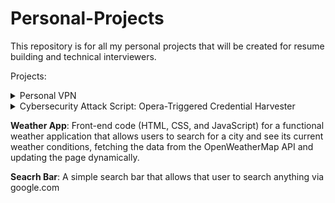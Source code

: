 # Personal-Projects
This repository is for all my personal projects that will be created for resume building and technical interviewers.

Projects:
<details> 
  <summary>Personal VPN</summary>
  
# OpenVPN Server & Client Setup Guide
This guide details the steps taken to set up a personal OpenVPN server on Debian 12 and configure a client on a Debian 12 KDE Plasma desktop. This setup allows for secure, encrypted internet traffic routing through your home network, effectively creating your own private VPN.
# 1. Introduction
   A Virtual Private Network (VPN) creates a secure tunnel over an insecure network (like the internet), allowing you to access resources as if you were directly connected to the private network. This guide focuses on OpenVPN, a robust and flexible open-source VPN solution, providing you with full control over your privacy and network access. Goal: To establish a working OpenVPN server on a dedicated Debian 12 machine (your_server_internal_ip - e.g., 186.65.2.788) and connect to it from another Debian 12 KDE Plasma client, routing all client internet traffic through the server.
# 2. Prerequisites
  Before you begin, ensure you have:
    Two Debian 12 Machines: 
      Server: A dedicated machine (e.g., a Raspberry Pi, old PC, or VM) with a static internal IP address (e.g., your_server_internal_ip). This machine should be connected to your home network.
      Client: Your Debian 12 KDE Plasma desktop.
      Root/Sudo Access: For both machines.
      Internet Access: For both machines during setup.
      Router Access: You will need access to your home router's administration interface to configure port forwarding.Basic Linux Command Line Knowledge.
# 3. OpenVPN Server Setup (Debian 12 - your_server_internal_ip)
This section covers setting up the OpenVPN server, including its Public Key Infrastructure (PKI), configuration, and firewall rules.

**3.1 Initial System SetupUpdate your system:**

        `sudo apt update
         sudo apt upgrade -y`

Install necessary packages:
`sudo apt install -y openvpn easy-rsa ufw net-tools`

**3.2 Public Key Infrastructure (PKI) with Easy-RSA**
OpenVPN uses certificates to authenticate the server and clients. Easy-RSA is a tool to manage this PKI.Copy Easy-RSA to a working directory:
      `make-cadir ~/easy-rsa`
      `cd ~/easy-rsa`

Initialize the PKI: `./easyrsa init-pki`

Build the Certificate Authority (CA): `./easyrsa build-ca nopass`

You'll be prompted for a Common Name (CN) for your CA. This can be anything (e.g., MyOpenVPN-CA).Generate the Server Certificate and Key: `./easyrsa gen-req server nopass`

You'll be prompted for a Common Name (CN) for the server. It's recommended to use server for clarity.Sign the Server Certificate Request: `./easyrsa sign-req server server`

Confirm the signing by typing yes.Generate Diffie-Hellman Parameters:
This generates strong cryptographic parameters for key exchange. This step can take a significant amount of time (10-20 minutes or more). `./easyrsa gen-dh`

Generate a TLS Authentication Key (HMAC signature):
This adds an extra layer of security against DoS attacks and UDP port flooding. `openvpn --genkey --secret pki/ta.key`

**3.3 Copy PKI Files to OpenVPN Directory**
Move the generated keys and certificates to the OpenVPN configuration directory.
    `sudo cp pki/ca.crt /etc/openvpn/server/
    sudo cp pki/issued/server.crt /etc/openvpn/server/
    sudo cp pki/private/server.key /etc/openvpn/server/
    sudo cp pki/dh.pem /etc/openvpn/server/
    sudo cp pki/ta.key /etc/openvpn/server/`

**3.4 OpenVPN Server Configuration (server.conf)**
Create the server configuration file.Create the configuration file:

`sudo nano /etc/openvpn/server/server.conf`

Paste the following content into the file:
    `#OpenVPN Server Configuration
     #Running on Debian 12
    
    #Protocol & Port: Using TCP on port 8443 for better firewall traversal.
    #This was changed from UDP 1194 due to Verizon Fios router issues.
    port 8443
    proto tcp
    dev tun
    
    #PKI Configuration
    #Certificate Authority (CA) certificate
    ca /etc/openvpn/server/ca.crt
    #Server certificate
    cert /etc/openvpn/server/server.crt
    #Server private key
    key /etc/openvpn/server/server.key
    #Diffie-Hellman parameters for key exchange
    dh /etc/openvpn/server/dh.pem
    #TLS-Auth key for HMAC signature (extra layer of security)
    tls-auth /etc/openvpn/server/ta.key 0
    
    #Tunnel Network Configuration
    #VPN tunnel IP address range
    server 10.8.0.0 255.255.255.0
    #Push DNS servers to clients (Google DNS in this case)
    push "dhcp-option DNS 8.8.8.8"
    push "dhcp-option DNS 8.8.4.4"
    #Redirect all client traffic through the VPN
    push "redirect-gateway def1 bypass-dhcp"
    
    #Client-related settings
    #Allow clients to talk to each other (optional)
    client-to-client
    #Persist tunnel device and key, avoid some reinstalls
    persist-tun
    persist-key
    
    #Security & User
    #Run as a non-privileged user after initialization
    user nobody
    group nogroup
    
    #Logging & Verbosity
    status /var/log/openvpn/openvpn-status.log
    log /var/log/openvpn/openvpn.log
    verb 3 # Verbosity level (3 is good for production, 4 for debug)
    #Silence repeated messages
    mute 20
    
    #Compression (older method, optional, modern OpenVPN often uses --compress)
    #comp-lzo
    
    #Keepalive ensures connection stays alive
    keepalive 10 120
    
    #Cipher Configuration: IMPORTANT for client compatibility.
    #This was a crucial fix for client connection issues.
    #Specifies data ciphers the server will use.
    #Client must also support these or auto-negotiate compatible.
    data-cciphers AES-256-GCM:AES-128-GCM:CHACHA20-POLY1305`

Create the log directory:
`sudo mkdir -p /var/log/openvpn/`

Save and exit (Ctrl+X, then Y, then Enter).

**3.5 Firewall Configuration (UFW) on ServerConfigure the server's firewall to allow OpenVPN traffic and forward client traffic.**
Allow SSH and OpenVPN incoming traffic:
  `sudo ufw allow 22/tcp comment 'Allow SSH traffic'
  sudo ufw allow 8443/tcp comment 'Allow OpenVPN traffic'`

Enable IP Forwarding in the kernel:
Open the sysctl configuration file:
`sudo nano /etc/sysctl.conf`

Find the line #net.ipv4.ip_forward=1 and uncomment it (remove the #).
Save and exit (Ctrl+X, then Y, then Enter).
Apply the change immediately:
`sudo sysctl -p`

Configure NAT (Network Address Translation) for outgoing traffic:
Open UFW's before.rules file:
`sudo nano /etc/ufw/before.rules`

Add the following lines at the very top of the file, before the *filter line. Adjust your_server_network_interface if your server's public-facing network interface is different (e.g., eth0 or enp0s3).
`# START OPENVPN RULES
# NAT table rules
*nat
:POSTROUTING ACCEPT [0:0]
# Allow VPN clients to access the Internet
-A POSTROUTING -s 10.8.0.0/24 -o your_server_network_interface -j MASQUERADE
COMMIT
# END OPENVPN RULES
`

Save and exit.Configure UFW to allow forwarded packets:
Open the UFW default configuration:
`sudo nano /etc/default/ufw`

Find the line DEFAULT_FORWARD_POLICY="DROP" and change it to DEFAULT_FORWARD_POLICY="ACCEPT".
Save and exit.
Enable and reload UFW:
`sudo ufw enable
sudo ufw reload`

You might be warned about SSH connections. Confirm by typing y.

**3.6 Start and Enable OpenVPN Service**

Start the OpenVPN service: `sudo systemctl start openvpn-server@server`

The @server part tells it to use server.conf.

Enable OpenVPN to start on boot: `sudo systemctl enable openvpn-server@server`

Check OpenVPN status: `sudo systemctl status openvpn-server@server`

It should show active (running).

# 4. Client Configuration Generation (on Server)

Now, generate the client certificate and a ready-to-use .ovpn configuration file.

**4.1 Generate Client Certificate and KeyReturn to the easy-rsa directory on the server:**
`cd ~/easy-rsa`

Generate a new client request and key (replace client1 with a descriptive name like your_client_name):
`./easyrsa gen-req client1 nopass`

Sign the client certificate request:
`./easyrsa sign-req client client1`

Confirm by typing yes.

**4.2 Create Client Configuration File (client1.ovpn)**
This file contains all the necessary information for the client to connect.Create a directory for client configs:
`mkdir -p ~/client-configs/files
chmod 700 ~/client-configs/files`

Create a base client configuration file:
`nano ~/client-configs/base.conf`

Paste the following content:

`# OpenVPN Client Base Configuration

# Client-side configuration
client
dev tun
proto tcp

# Public IP and Port of your OpenVPN server
# Replace your_server_public_ip_or_ddns_hostname with your actual public IP or Dynamic DNS hostname
remote your_server_public_ip_or_ddns_hostname 8443
# Connect randomly to one of the remote addresses (if multiple are listed)
remote-random

# General configuration
resolv-retry infinite
nobind
persist-key
persist-tun

# Security configuration
# Server CA certificate (will be embedded)
# ca ca.crt
# Client certificate (will be embedded)
# cert client1.crt
# Client private key (will be embedded)
# key client1.key
# TLS-Auth key (will be embedded)
# tls-auth ta.key 1

# Cipher Configuration: Must match or be compatible with server's data-ciphers.
# This was a crucial fix for client connection issues.
data-ciphers AES-256-GCM:AES-128-GCM:CHACHA20-POLY1305

# Compression (if used on server)
# comp-lzo no

# Verbosity level
verb 3
mute 20
`

IMPORTANT: Replace your_server_public_ip_or_ddns_hostname with your actual public IP address (the one you get from whatismyip.com when not on VPN) or your Dynamic DNS hostname if you set one up. This is the address your clients will use to reach your router.Save and exit.Create a script to generate client .ovpn files:
`nano ~/client-configs/make_config.sh`

Paste the following content:
`#!/bin/bash

# OpenVPN Client Configuration Generator
# This script collects the necessary certificates and keys
# and embeds them into a single .ovpn file for easy client distribution.

# Check if a client name is provided
if [ -z "$1" ]; then
    echo "Usage: $0 <client_name>"
    exit 1
fi

CLIENT_NAME="$1"
# EASY_RSA_DIR is located in the user's home directory
EASY_RSA_DIR="$HOME/easy-rsa"
# CLIENT_CONFIGS_DIR is located in the user's home directory
CLIENT_CONFIGS_DIR="$HOME/client-configs"

echo "Generating client configuration for $CLIENT_NAME..."

# Verify all necessary files and directories exist before proceeding
# The script should be run from a user account with read access to these files.
# If run as root (sudo -i), ~ will refer to /root, so paths need to be adjusted or files copied.
# For simplicity, ensure EASY_RSA_DIR and CLIENT_CONFIGS_DIR are accessible from where this script is run.

if [ ! -f "${CLIENT_CONFIGS_DIR}/base.conf" ]; then
    echo "Error: base.conf not found at ${CLIENT_CONFIGS_DIR}/base.conf"
    exit 1
fi
if [ ! -f "${EASY_RSA_DIR}/pki/ca.crt" ]; then
    echo "Error: ca.crt not found at ${EASY_RSA_DIR}/pki/ca.crt"
    exit 1
fi
if [ ! -f "${EASY_RSA_DIR}/pki/issued/${CLIENT_NAME}.crt" ]; then
    echo "Error: Client certificate not found at ${EASY_RSA_DIR}/pki/issued/${CLIENT_NAME}.crt"
    exit 1
fi
if [ ! -f "${EASY_RSA_DIR}/pki/private/${CLIENT_NAME}.key" ]; then
    echo "Error: Client key not found at ${EASY_RSA_DIR}/pki/private/${CLIENT_NAME}.key"
    exit 1
fi
# ta.key is copied to /etc/openvpn/server/
if [ ! -f "/etc/openvpn/server/ta.key" ]; then
    echo "Error: ta.key not found at /etc/openvpn/server/ta.key"
    exit 1
fi
if [ ! -d "${CLIENT_CONFIGS_DIR}/files" ]; then
    echo "Error: Output directory not found at ${CLIENT_CONFIGS_DIR}/files"
    exit 1
fi


cat "${CLIENT_CONFIGS_DIR}/base.conf" \
    <(echo -e '<ca>') \
    "${EASY_RSA_DIR}/pki/ca.crt" \
    <(echo -e '</ca>\n<cert>') \
    "${EASY_RSA_DIR}/pki/issued/${CLIENT_NAME}.crt" \
    <(echo -e '</cert>\n<key>') \
    "${EASY_RSA_DIR}/pki/private/${CLIENT_NAME}.key" \
    <(echo -e '</key>\n<tls-auth>') \
    "/etc/openvpn/server/ta.key" \
    <(echo -e '</tls-auth>') \
    > "${CLIENT_CONFIGS_DIR}/files/${CLIENT_NAME}.ovpn"

echo "Client configuration for $CLIENT_NAME generated at: ${CLIENT_CONFIGS_DIR}/files/${CLIENT_NAME}.ovpn"
echo "Remember to secure this file as it contains your client's credentials."
`
Save and exit.Make the script executable: `chmod +x ~/client-configs/make_config.sh`

**4.3 Generate the First Client FileRun the script:cd ~/client-configs**
./make_config.sh client1

This will create ~/client-configs/files/client1.ovpn.Copy the .ovpn file to your user's home directory (for easier scp): `cp ~/client-configs/files/client1.ovpn ~/`

# 5. Client Setup (Debian 12 KDE Plasma Desktop)

This section details how to set up the OpenVPN client on your KDE Plasma desktop.

**5.1 Transfer the Client Configuration File**

On your KDE Plasma desktop, open a terminal.Use scp to copy the .ovpn file from the server to your desktop:

`scp your_username@your_server_internal_ip:~/client-configs/files/client1.ovpn ~/Downloads/`

You will be prompted for your server user (your_username) password.

**5.2 Install NetworkManager OpenVPN Plugin**

KDE Plasma uses NetworkManager for network connections.Install the NetworkManager OpenVPN plugin:

`sudo apt install -y network-manager-openvpn-gnome`

Even though it says -gnome, it works perfectly with KDE Plasma's NetworkManager.

Restart NetworkManager (or reboot): `sudo systemctl restart NetworkManager`

A full reboot is often simpler and ensures everything is refreshed.

**5.3 Import OpenVPN Connection in KDE Plasma**

Click on the Network icon in your KDE Plasma system tray.

Go to "Configure Network Connections..."
In the Network Connections window, click the "+" button to add a new connection.
Choose "Import VPN connection..."
Navigate to ~/Downloads/ and select the client1.ovpn file you copied.
Click "Open".
Review the settings:
The Connection name will default to client1. You can change this.The Gateway (your server's public IP), Authentication Type (Certificates (TLS)), CA Certificate, User Certificate, and Private Key should all be automatically populated from the .ovpn file.
Crucial: 
  Data Ciphers: Go to the "Advanced..." settings button. In the "Advanced VPN Options" window, go to the "Security" tab. Ensure the Cipher dropdown is set to a compatible cipher, or that data-       ciphers from server.conf are implicitly handled.
Important Fix: For specific client compatibility (as encountered during troubleshooting), you might need to manually ensure data-ciphers are explicitly set on the client. In KDE's NetworkManager, this might involve checking a "Ciphers" or "Advanced" section. The client1.ovpn file created above includes the data-ciphers line, and NetworkManager should pick it up. If issues arise, double-check that AES-256-GCM or AES-128-GCM is selected/enabled.
Click "OK" to save the advanced settings, then "Apply" to save the new VPN connection.

**5.4 Connect to the VPN**
Click on the Network icon in your KDE Plasma system tray again.You should now see client1 (or whatever you named it) under your VPN connections.Click on it to connect.The icon should change, and you should see a connection notification.

**5.5 Verify ConnectionOpen a web browser (on your KDE Plasma desktop).**
Go to whatismyip.com or ipchicken.com.The IP address displayed should now be your_server_public_ip_or_ddns_hostname (your server's public IP). This confirms your internet traffic is being routed through your VPN server.

# 6. Troubleshooting Notes (Key Fixes Encountered)
Verizon Fios Router Issues (UDP 1194 to TCP 8443):Initial attempts with UDP 1194 often fail with Verizon Fios routers due to strict NAT or firewall behavior.
Solution: Change proto tcp and port 8443 in server.conf and base.conf.
Crucial Router Step: After configuring port forwarding on the Fios router (from external TCP 8443 to internal your_server_internal_ip TCP 8443), ensure you click "Apply Changes" AND confirm the settings persist after a router reboot if possible. 
Verizon Fios routers can be notoriously finicky about saving firewall/port forwarding rules.
Cipher Mismatch / Client Handshake Issues:Clients might fail to connect or show "TLS handshake failed" errors even with correct certificates.Solution: Explicitly define data-ciphers in both server.conf and the client's .ovpn file. Using modern, widely supported ciphers like AES-256-GCM:AES-128-GCM:CHACHA20-POLY1305 resolves this.

UFW on Host (for Whonix VM setup): When routing VM traffic (e.g., from virbr0 for KVM/Whonix) through the VPN, the host's UFW can implicitly block this traffic even with default allow outgoing.

Solution (for Whonix/KVM): If encountering issues, temporarily sudo ufw disable for diagnosis. If it works, then re-enable and add a very broad, high-priority rule: 
`sudo ufw insert 1 allow out`  on your_server_network_interface comment 'VERY BROAD VM OUTGOING ALLOW'. (However, in our case, the core issue persisted, pointing to VPN/ISP filtering).

# 7. Important Notes & Security Considerations

Security Hardening (SSH): For improved security, disable password authentication for SSH on your server and use SSH key-based authentication instead.
Dynamic DNS (DDNS): If your public IP address (e.g., your_server_public_ip_or_ddns_hostname) changes (common with residential ISPs), your VPN will stop working. Consider setting up a free DDNS service (e.g., DuckDNS, No-IP) and update your base.conf to use the DDNS hostname instead of the IP. 
Ongoing Maintenance: Regularly update your server (sudo apt update && sudo apt upgrade -y).
Client Security: Keep your .ovpn files secure. They contain sensitive authentication information.
Bandwidth: The speed of your VPN will be limited by your home internet's upload and download speeds.

# 8. Disclaimer
This guide provides steps for setting up a personal OpenVPN server. While OpenVPN is a secure technology, ensuring complete anonymity and protection requires understanding your threat model, network environment, and additional security measures (e.g., using Tor for specific activities). Misconfiguration or misuse can compromise your security.

</details>
<details> 
<summary>Cybersecurity Attack Script: Opera-Triggered Credential Harvester</summary>

This Python script appears to be designed for malicious activities, specifically targeting a system to change user passwords, log these new passwords, and then attempt to transmit them to a remote listener before restarting the computer and cleaning up the log file.

***Password Manipulation***: The script contains functions (change_user_credentials) to change the passwords of specified users on Linux, Windows, and macOS. This is a significant security risk as it can lock legitimate users out of their accounts. It attempts to change the password of the current user and the administrator/root user.
***Browser Monitoring and Termination***: The script monitors for common web browser processes (wait_for_browser_running) and has the capability to terminate them (kill_browser). This might be done to disrupt user activity or as a precursor to other malicious actions.
Credential Logging: The script generates random passwords and logs the new usernames and passwords to a local file (new_credentials.txt) using the log_all_credentials function. This creates a record of the compromised credentials.
***Data Exfiltration (Attempted)***: The script attempts to connect to a specified IP address and port (TARGET_IP_ADDRESS, TARGET_PORT) and send the logged credential file to this remote listener. This indicates an attempt to exfiltrate the compromised information to an attacker-controlled machine.
System Disruption: The script includes functionality to restart the computer (attacker_main). This could be done to finalize changes, cover tracks, or further disrupt the user's access.

***Privilege Escalation (Implicit)***: The script checks for and requires administrator/root privileges to successfully change passwords on the target system. This implies an assumption that the script will be run with elevated permissions, possibly through exploitation of vulnerabilities or social engineering.
OS-Specific Targeting: The script uses sys.platform to adapt its commands for different operating systems (Windows, Linux, macOS) for password changes, process management, and shutdown/restart, making it more versatile.

***Cleanup (Log Removal)***: After attempting to send the credentials, the script tries to delete the log file (os.remove(credentials_file)), likely to remove evidence of its actions.

***Listener Mode***: The script has a LISTENER_MODE. If enabled, it sets up a socket listener on the specified port to receive the transmitted credential file. This indicates a coordinated attack where one machine runs this script to compromise the target, and another listens to receive the stolen data.
In summary, this script exhibits behaviors consistent with a malicious tool designed to gain unauthorized access by changing user credentials, stealing them, and potentially disrupting the target system. Its multi-platform capabilities and attempts at stealth (process termination, log removal) further underscore its malicious intent.
</details>


**Weather App**:
Front-end code (HTML, CSS, and JavaScript) for a functional weather application that allows users to search for a city and see its current weather conditions, fetching the data from the OpenWeatherMap API and updating the page dynamically.

**Seacrh Bar**:
A simple search bar that allows that user to search anything via google.com




